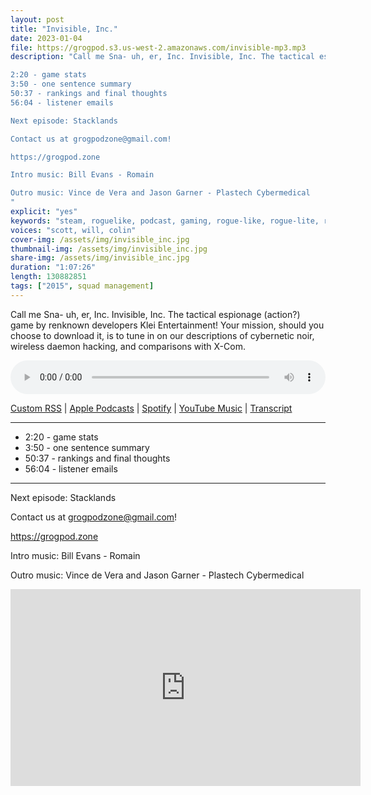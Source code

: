 ```yaml
---
layout: post
title: "Invisible, Inc."
date: 2023-01-04
file: https://grogpod.s3.us-west-2.amazonaws.com/invisible-mp3.mp3
description: "Call me Sna- uh, er, Inc. Invisible, Inc. The tactical espionage (action?) game by renknown developers Klei Entertainment! Your mission, should you choose to download it, is to tune in on our descriptions of cybernetic noir, wireless daemon hacking, and comparisons with X-Com.

2:20 - game stats
3:50 - one sentence summary
50:37 - rankings and final thoughts
56:04 - listener emails

Next episode: Stacklands

Contact us at grogpodzone@gmail.com!

https://grogpod.zone

Intro music: Bill Evans - Romain

Outro music: Vince de Vera and Jason Garner - Plastech Cybermedical
"
explicit: "yes" 
keywords: "steam, roguelike, podcast, gaming, rogue-like, rogue-lite, roguelite"
voices: "scott, will, colin"
cover-img: /assets/img/invisible_inc.jpg
thumbnail-img: /assets/img/invisible_inc.jpg
share-img: /assets/img/invisible_inc.jpg
duration: "1:07:26"
length: 130882851
tags: ["2015", squad management]
---
```



Call me Sna- uh, er, Inc. Invisible, Inc. The tactical espionage (action?) game by renknown developers Klei Entertainment! Your mission, should you choose to download it, is to tune in on our descriptions of cybernetic noir, wireless daemon hacking, and comparisons with X-Com.

<div class="container">
  <audio controls style="width: 100%;">
    <source src="https://grogpod.s3.us-west-2.amazonaws.com/invisible-mp3.mp3" type="audio/mpeg">
  </audio>
</div>

[Custom RSS](https://grogpod.zone/feed.xml) | [Apple Podcasts](https://podcasts.apple.com/us/podcast/invisible-inc/id1650474911?i=1000592479096) | [Spotify](https://open.spotify.com/episode/49mxtIi6idFLqGsmEhopyh) | [YouTube Music](https://www.youtube.com/playlist?list=PL-ShOmyMvd4jYFChE6tgj0JYG8RKK4xe0) | [Transcript](https://github.com/ScottBurger/going_rogue_podcast/blob/master/docs/transcripts/invisible_inc.txt)


---

* 2:20 - game stats
* 3:50 - one sentence summary
* 50:37 - rankings and final thoughts
* 56:04 - listener emails

---

Next episode: Stacklands

Contact us at grogpodzone@gmail.com!

https://grogpod.zone

Intro music: Bill Evans - Romain

Outro music: Vince de Vera and Jason Garner - Plastech Cybermedical

<div class="embed-responsive embed-responsive-16by9">
<iframe width="560" height="315" src="https://www.youtube.com/embed/byTQmc4fJU4" title="YouTube video player" frameborder="0" allow="accelerometer; autoplay; clipboard-write; encrypted-media; gyroscope; picture-in-picture" allowfullscreen></iframe>
</div>



